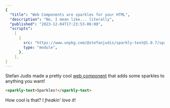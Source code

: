 ```yaml
---
{
  "title": "Web Components are sparkles for your HTML",
  "description": "No, I mean like... literally",
  "published": "2023-12-04T17:23:53-06:00",
  "scripts":
    [
      {
        src: "https://www.unpkg.com/@stefanjudis/sparkly-text@1.0.7/sparkly-text.js",
        type: "module",
      },
    ],
}
---
```


Stefan Judis made a pretty cool <sparkly-text style="--sparkly-text-color: pink; --sparkly-text-size: 2.5em">[web component](https://www.stefanjudis.com/blog/a-web-component-to-make-your-text-sparkle/)</sparkly-text> that adds some sparkles to anything you want!

```html
<sparkly-text>Sparkles!</sparkly-text>
```

How cool is that? I _freakin' love it_!
